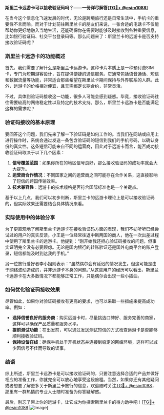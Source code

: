 **斯里兰卡远游卡可以接收验证码吗？——一份详尽解答[[TG💪+ @esim1088](https://t.me/s/esim1088)]**

在当今这个信息化飞速发展的时代，无论是跨境旅行还是日常生活中，手机卡的重要性不言而喻。而对于计划前往斯里兰卡的朋友们来说，一张合适的电话卡不仅能帮助你更好地融入当地生活，还能确保你在需要时能够及时接收到各种重要信息，比如银行验证码、社交平台登录码等。那么问题来了：斯里兰卡的远游卡是否支持接收验证码呢？

### 斯里兰卡远游卡的功能概述

首先，我们需要了解什么是斯里兰卡远游卡。这种卡片本质上是一种预付费SIM卡，专门为短期游客设计，旨在提供便捷的通信服务。它通常包括语音通话、短信和数据流量等功能，非常适合那些希望在斯里兰卡期间保持与外界联系的人群。此外，远游卡的价格相对便宜，且无需绑定长期合约，非常灵活。

不过，具体到验证码接收这一功能，很多人可能会感到疑惑。毕竟，接收验证码往往需要较高的网络稳定性以及特定的技术支持。那么，斯里兰卡远游卡是否能满足这样的需求呢？

### 验证码接收的基本原理

要回答这个问题，我们先来了解一下验证码是如何工作的。当我们在网站或应用上进行操作时，系统会通过发送一条包含验证码的短信到我们的手机号码，以确认身份的真实性。这条短信可能来自不同的运营商，因此对于远游卡而言，能否成功接收验证码取决于以下几个因素：

1. **信号覆盖范围**：如果你所在的地区信号良好，那么接收验证码的成功率就会大大提升。
2. **运营商合作情况**：不同国家之间的运营商之间可能存在合作关系，这直接影响了短信的跨国传输效率。
3. **技术兼容性**：远游卡的技术规格是否符合国际标准也是一个关键点。

基于以上几点，我们可以初步判断，斯里兰卡的远游卡理论上是可以接收验证码的，但实际效果还需要结合具体情况来看。

### 实际使用中的体验分享

为了更直观地了解斯里兰卡远游卡在接收验证码方面的表现，我们不妨听听已经尝试过的用户的真实反馈。小王是一位经常往返中斯两国的商人，他在一次出差过程中使用了斯里兰卡的远游卡。他提到：“刚开始我还担心验证码接收的问题，但事实证明完全没有必要顾虑。无论是国内银行的转账验证还是国外电商平台的账户登录，短信都能及时到达我的手机。”

另一位旅行爱好者李小姐则表示：“虽然偶尔会有延迟的情况发生，但这可能是由于网络波动造成的，并非远游卡本身的问题。”从这些用户的经历可以看出，斯里兰卡远游卡在大多数情况下都能够正常工作，只是偶尔会出现一些小插曲。

### 如何优化验证码接收效果

尽管如此，如果你对验证码接收有更高的要求，也可以采取一些措施来提高成功率。例如：

- **选择信誉良好的服务商**：购买远游卡时，尽量挑选口碑好、服务完善的商家，这样可以确保产品质量和服务水平。
- **提前测试功能**：在出发前，可以通过发送测试短信的方式检查远游卡是否能够顺利接收验证码。
- **保持设备在线**：确保手机处于开机状态并连接到稳定的网络环境，这样可以减少因信号不佳而导致的误事。

### 结语

综上所述，斯里兰卡远游卡是可以接收验证码的，只要注意选择合适的产品并做好相应的准备工作，你就完全可以放心地享受这段旅程。当然，如果你还有其他疑问或者想要了解更多关于斯里兰卡旅行的信息，欢迎随时关注[TG💪+ @esim1088](https://t.me/s/esim1088)，那里有一群热情的专业人士随时准备为你答疑解惑。

最后，别忘了带上你的远游卡，让它成为你探索斯里兰卡的得力助手吧！[[TG💪+ @esim1088](https://t.me/s/esim1088) ![Image](https://i.postimg.cc/4NQfJmqS/Snipaste-2025-05-13-00-14-12.png)]